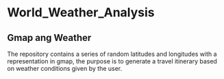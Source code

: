 # World_Weather_Analysis
## Gmap ang Weather 
The repository contains a series of random latitudes and longitudes with a representation in gmap, the purpose is to generate a travel itinerary based on weather conditions given by the user.
